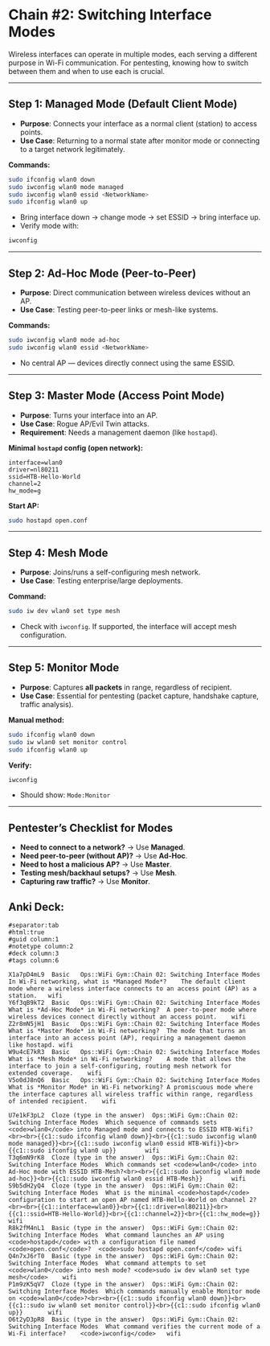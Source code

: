 # Chain #2: Switching Interface Modes

Wireless interfaces can operate in multiple modes, each serving a different purpose in Wi-Fi communication. For pentesting, knowing how to switch between them and when to use each is crucial.

---
## Step 1: Managed Mode (Default Client Mode)
- **Purpose**: Connects your interface as a normal client (station) to access points.
- **Use Case**: Returning to a normal state after monitor mode or connecting to a target network legitimately.

**Commands:**
```bash
sudo ifconfig wlan0 down
sudo iwconfig wlan0 mode managed
sudo iwconfig wlan0 essid <NetworkName>
sudo ifconfig wlan0 up
```
- Bring interface down → change mode → set ESSID → bring interface up.
- Verify mode with:
```bash
iwconfig
```

---

## Step 2: Ad-Hoc Mode (Peer-to-Peer)
- **Purpose**: Direct communication between wireless devices without an AP.
- **Use Case**: Testing peer-to-peer links or mesh-like systems.

**Commands:**
```bash
sudo iwconfig wlan0 mode ad-hoc
sudo iwconfig wlan0 essid <NetworkName>
```
- No central AP — devices directly connect using the same ESSID.

---

## Step 3: Master Mode (Access Point Mode)
- **Purpose**: Turns your interface into an AP.
- **Use Case**: Rogue AP/Evil Twin attacks.
- **Requirement**: Needs a management daemon (like `hostapd`).

**Minimal `hostapd` config (open network):**
```
interface=wlan0
driver=nl80211
ssid=HTB-Hello-World
channel=2
hw_mode=g
```

**Start AP:**
```bash
sudo hostapd open.conf
```

---

## Step 4: Mesh Mode
- **Purpose**: Joins/runs a self-configuring mesh network.
- **Use Case**: Testing enterprise/large deployments.

**Command:**
```bash
sudo iw dev wlan0 set type mesh
```
- Check with `iwconfig`. If supported, the interface will accept mesh configuration.

---

## Step 5: Monitor Mode
- **Purpose**: Captures **all packets** in range, regardless of recipient.
- **Use Case**: Essential for pentesting (packet capture, handshake capture, traffic analysis).

**Manual method:**
```bash
sudo ifconfig wlan0 down
sudo iw wlan0 set monitor control
sudo ifconfig wlan0 up
```

**Verify:**
```bash
iwconfig
```
- Should show: `Mode:Monitor`

---

## Pentester’s Checklist for Modes
- **Need to connect to a network?** → Use **Managed**.
- **Need peer-to-peer (without AP)?** → Use **Ad-Hoc**.
- **Need to host a malicious AP?** → Use **Master**.
- **Testing mesh/backhaul setups?** → Use **Mesh**.
- **Capturing raw traffic?** → Use **Monitor**.

## Anki Deck:
```
#separator:tab
#html:true
#guid column:1
#notetype column:2
#deck column:3
#tags column:6

X1a7pD4mL9	Basic	Ops::WiFi Gym::Chain 02: Switching Interface Modes	In Wi-Fi networking, what is *Managed Mode*?	The default client mode where a wireless interface connects to an access point (AP) as a station.	wifi
Y6f3qB9kT2	Basic	Ops::WiFi Gym::Chain 02: Switching Interface Modes	What is *Ad-Hoc Mode* in Wi-Fi networking?	A peer-to-peer mode where wireless devices connect directly without an access point.	wifi
Z2r8mN5jH1	Basic	Ops::WiFi Gym::Chain 02: Switching Interface Modes	What is *Master Mode* in Wi-Fi networking?	The mode that turns an interface into an access point (AP), requiring a management daemon like hostapd.	wifi
W9u4cE7kR3	Basic	Ops::WiFi Gym::Chain 02: Switching Interface Modes	What is *Mesh Mode* in Wi-Fi networking?	A mode that allows the interface to join a self-configuring, routing mesh network for extended coverage.	wifi
V5o0dJ8nQ6	Basic	Ops::WiFi Gym::Chain 02: Switching Interface Modes	What is *Monitor Mode* in Wi-Fi networking?	A promiscuous mode where the interface captures all wireless traffic within range, regardless of intended recipient.	wifi

U7e1kF3pL2	Cloze (type in the answer)	Ops::WiFi Gym::Chain 02: Switching Interface Modes	Which sequence of commands sets <code>wlan0</code> into Managed mode and connects to ESSID HTB-Wifi?<br><br>{{c1::sudo ifconfig wlan0 down}}<br>{{c1::sudo iwconfig wlan0 mode managed}}<br>{{c1::sudo iwconfig wlan0 essid HTB-Wifi}}<br>{{c1::sudo ifconfig wlan0 up}}		wifi
T3q6mN9rK8	Cloze (type in the answer)	Ops::WiFi Gym::Chain 02: Switching Interface Modes	Which commands set <code>wlan0</code> into Ad-Hoc mode with ESSID HTB-Mesh?<br><br>{{c1::sudo iwconfig wlan0 mode ad-hoc}}<br>{{c1::sudo iwconfig wlan0 essid HTB-Mesh}}		wifi
S9b5dH2yQ4	Cloze (type in the answer)	Ops::WiFi Gym::Chain 02: Switching Interface Modes	What is the minimal <code>hostapd</code> configuration to start an open AP named HTB-Hello-World on channel 2?<br><br>{{c1::interface=wlan0}}<br>{{c1::driver=nl80211}}<br>{{c1::ssid=HTB-Hello-World}}<br>{{c1::channel=2}}<br>{{c1::hw_mode=g}}		wifi
R8k2fM4nL1	Basic (type in the answer)	Ops::WiFi Gym::Chain 02: Switching Interface Modes	What command launches an AP using <code>hostapd</code> with a configuration file named <code>open.conf</code>?	<code>sudo hostapd open.conf</code>	wifi
Q4n7xJ6rT0	Basic (type in the answer)	Ops::WiFi Gym::Chain 02: Switching Interface Modes	What command attempts to set <code>wlan0</code> into mesh mode?	<code>sudo iw dev wlan0 set type mesh</code>	wifi
P1m9zK5qV7	Cloze (type in the answer)	Ops::WiFi Gym::Chain 02: Switching Interface Modes	Which commands manually enable Monitor mode on <code>wlan0</code>?<br><br>{{c1::sudo ifconfig wlan0 down}}<br>{{c1::sudo iw wlan0 set monitor control}}<br>{{c1::sudo ifconfig wlan0 up}}		wifi
O6t2yD3pR8	Basic (type in the answer)	Ops::WiFi Gym::Chain 02: Switching Interface Modes	What command verifies the current mode of a Wi-Fi interface?	<code>iwconfig</code>	wifi
```